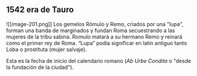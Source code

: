 ## 1542 era de Tauro 
![[image-201.png]]
Los gemelos Rómulo y Remo, criados por una "lupa", forman una banda de marginados y fundan Roma secuestrando a las mujeres de la tribu sabina. Romulo matará a su hermano Remo y reinará como el primer rey de Roma. “Lupa” podía significar en latín antiguo tanto Loba o prostituta (mujer salvaje).

Esta es la fecha de inicio del calendario romano (*Ab Urbe Condita* o "desde la fundación de la ciudad"). 